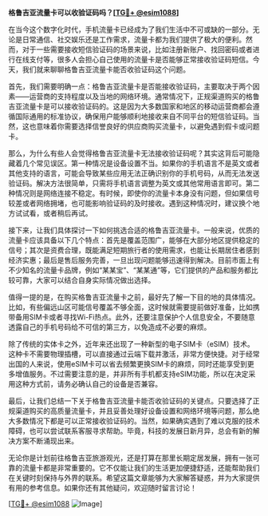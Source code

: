 **格鲁吉亚流量卡可以收验证码吗？[[TG💪+ @esim1088](https://t.me/s/esim1088)]**

在当今这个数字化时代，手机流量卡已经成为了我们生活中不可或缺的一部分。无论是日常通信、社交娱乐还是工作需求，流量卡都为我们提供了极大的便利。然而，对于一些需要接收短信验证码的场景来说，比如注册新账户、找回密码或者进行在线支付等，很多人会担心自己使用的流量卡是否能够正常接收验证码短信。今天，我们就来聊聊格鲁吉亚流量卡能否收验证码这个问题。

首先，我们需要明确一点：格鲁吉亚流量卡是否能接收验证码，主要取决于两个因素——运营商的支持程度以及当地的网络环境。通常情况下，正规渠道购买的格鲁吉亚流量卡是可以接收验证码的。这是因为大多数国家和地区的移动运营商都会遵循国际通用的标准协议，确保用户能够顺利地接收来自不同平台的短信验证码。当然，这也意味着你需要选择信誉良好的供应商购买流量卡，以避免遇到假卡或问题卡。

那么，为什么有些人会觉得格鲁吉亚流量卡无法接收验证码呢？其实这背后可能隐藏着几个常见误区。第一种情况是设备设置不当。如果你的手机语言不是英文或者其他支持的语言，可能会导致某些应用无法正确识别你的手机号码，从而无法发送验证码。解决方法很简单，只需将手机语言调整为英文或其他常用语言即可。第二种情况则是网络连接不稳定。有时候，即使你的流量卡本身没有问题，但如果信号较差或者网络拥堵，也可能影响验证码的及时接收。遇到这种情况时，建议换个地方试试看，或者稍后再试。

接下来，让我们具体探讨一下如何挑选合适的格鲁吉亚流量卡。一般来说，优质的流量卡应该具备以下几个特点：首先是覆盖范围广，能够在大部分地区提供稳定的信号；其次是资费合理，既能满足短期旅行者的使用需求，也能让长期居住者感到经济实惠；最后是售后服务完善，一旦出现问题能够迅速得到解决。目前市面上有不少知名的流量卡品牌，例如“某某宝”、“某某通”等，它们提供的产品和服务都比较可靠，大家可以结合自身实际情况做出选择。

值得一提的是，在购买格鲁吉亚流量卡之前，最好先了解一下目的地的具体情况。比如，有些偏远山区可能信号覆盖不够全面，这时候就需要提前做好准备，比如携带备用SIM卡或者寻找Wi-Fi热点。此外，还要注意保护个人信息安全，不要随意透露自己的手机号码给不可信的第三方，以免造成不必要的麻烦。

除了传统的实体卡之外，近年来还出现了一种新型的电子SIM卡（eSIM）技术。这种卡不需要物理插槽，可以直接通过云端下载并激活，非常方便快捷。对于经常出国的人来说，使用eSIM卡可以省去频繁更换SIM卡的麻烦，同时还能享受到更多增值服务。不过需要注意的是，并非所有手机都支持eSIM功能，所以在决定采用这种方式前，请务必确认自己的设备是否兼容。

最后，让我们总结一下关于格鲁吉亚流量卡能否收验证码的关键点。只要选择了正规渠道购买的高质量流量卡，并且妥善处理好设备设置和网络环境等问题，那么绝大多数情况下都是可以正常接收验证码的。当然，如果确实遇到了难以克服的技术障碍，也可以尝试联系客服寻求帮助。毕竟，科技的发展日新月异，总会有新的解决方案不断涌现出来。

无论你是计划前往格鲁吉亚旅游观光，还是打算在那里长期定居发展，拥有一张可靠的流量卡都是非常重要的。它不仅能让我们的生活更加便捷舒适，还能帮助我们在关键时刻保持与外界的联系。希望这篇文章能够为大家解答疑惑，并为大家提供有用的参考信息。如果你还有其他疑问，欢迎随时留言讨论！

[[TG💪+ @esim1088](https://t.me/s/esim1088) ![Image](https://i.postimg.cc/4NQfJmqS/Snipaste-2025-05-13-00-14-12.png)]